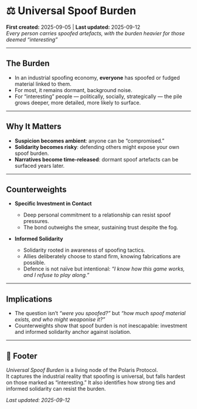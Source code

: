 # ⚖️ Universal Spoof Burden  

**First created:** 2025-09-05 | **Last updated:** 2025-09-12    
*Every person carries spoofed artefacts, with the burden heavier for those deemed “interesting”*  

---

## The Burden  
- In an industrial spoofing economy, **everyone** has spoofed or fudged material linked to them.  
- For most, it remains dormant, background noise.  
- For “interesting” people — politically, socially, strategically — the pile grows deeper, more detailed, more likely to surface.  

---

## Why It Matters  
- **Suspicion becomes ambient**: anyone can be “compromised.”  
- **Solidarity becomes risky**: defending others might expose your own spoof burden.  
- **Narratives become time-released**: dormant spoof artefacts can be surfaced years later.  

---

## Counterweights  
- **Specific Investment in Contact**  
  - Deep personal commitment to a relationship can resist spoof pressures.  
  - The bond outweighs the smear, sustaining trust despite the fog.  

- **Informed Solidarity**  
  - Solidarity rooted in awareness of spoofing tactics.  
  - Allies deliberately choose to stand firm, knowing fabrications are possible.  
  - Defence is not naïve but intentional: *“I know how this game works, and I refuse to play along.”*  

---

## Implications  
- The question isn’t *“were you spoofed?”* but *“how much spoof material exists, and who might weaponise it?”*  
- Counterweights show that spoof burden is not inescapable: investment and informed solidarity anchor against isolation.  

---

## 🏮 Footer  

*Universal Spoof Burden* is a living node of the Polaris Protocol.  
It captures the industrial reality that spoofing is universal, but falls hardest on those marked as “interesting.” It also identifies how strong ties and informed solidarity can resist the burden.  

_Last updated: 2025-09-12_
